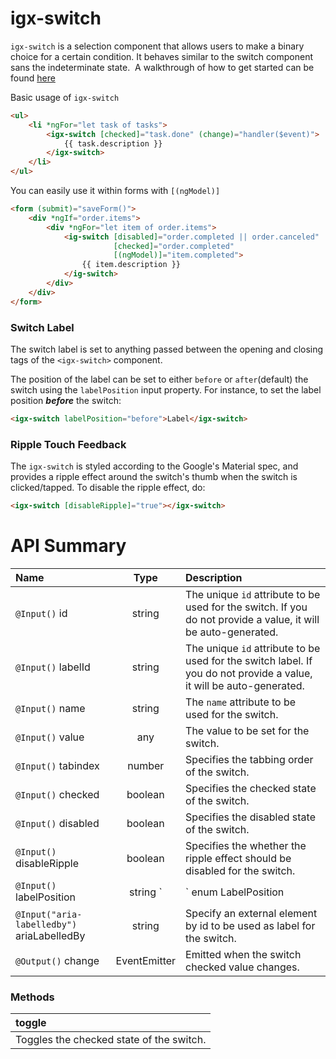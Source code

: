 # igx-switch

`igx-switch` is a selection component that allows users to make a binary choice for a certain condition. It behaves similar to the switch component sans the indeterminate state.  
A walkthrough of how to get started can be found [here](https://www.infragistics.com/products/ignite-ui-angular/angular/components/switch.html)

Basic usage of `igx-switch`

```html
<ul>
    <li *ngFor="let task of tasks">
        <igx-switch [checked]="task.done" (change)="handler($event)">
            {{ task.description }}
        </igx-switch>
    </li>
</ul>
```

You can easily use it within forms with `[(ngModel)]`

```html
<form (submit)="saveForm()">
    <div *ngIf="order.items">
        <div *ngFor="let item of order.items">
            <ig-switch [disabled]="order.completed || order.canceled"
                       [checked]="order.completed"
                       [(ngModel)]="item.completed">
                {{ item.description }}
            </ig-switch>
        </div>
    </div>
</form>
```

### Switch Label

The switch label is set to anything passed between the opening and closing tags of the `<igx-switch>` component.

The position of the label can be set to either `before` or `after`(default) the switch using the `labelPosition` input property. For instance, to set the label position ___before___ the switch:

```html
<igx-switch labelPosition="before">Label</igx-switch>
```

### Ripple Touch Feedback

The `igx-switch` is styled according to the Google's Material spec, and provides a ripple effect around the switch's thumb when the switch is clicked/tapped.
To disable the ripple effect, do:

```html
<igx-switch [disableRipple]="true"></igx-switch>
```

# API Summary
| Name   |      Type      |  Description |
|:----------|:-------------:|:------|
| `@Input()` id |   string   | The unique `id` attribute to be used for the switch. If you do not provide a value, it will be auto-generated. |
| `@Input()` labelId |    string   | The unique `id` attribute to be used for the switch label. If you do not provide a value, it will be auto-generated. |
| `@Input()` name |  string | The `name` attribute to be used for the switch. |
| `@Input()` value | any | The value to be set for the switch. |
| `@Input()` tabindex | number | Specifies the tabbing order of the switch. |
| `@Input()` checked | boolean | Specifies the checked state of the switch. |
| `@Input()` disabled | boolean | Specifies the disabled state of the switch. |
| `@Input()` disableRipple | boolean | Specifies the whether the ripple effect should be disabled for the switch. |
| `@Input()` labelPosition | string `|` enum LabelPosition | Specifies the position of the text label relative to the switch element. |
| `@Input("aria-labelledby")` ariaLabelledBy | string | Specify an external element by id to be used as label for the switch. |
| `@Output()` change | EventEmitter<IChangeCheckboxEventArgs> | Emitted when the switch checked value changes. |

### Methods

| toggle |
|:----------|
| Toggles the checked state of the switch. |
